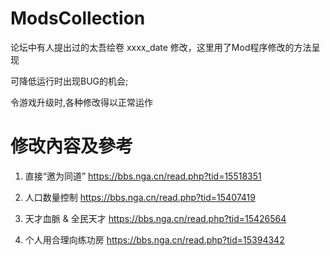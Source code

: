 # ModsCollection
论坛中有人提出过的太吾绘卷 xxxx_date 修改，这里用了Mod程序修改的方法呈现

可降低运行时出现BUG的机会;

令游戏升级时,各种修改得以正常运作

# 修改內容及參考
1. 直接“邀为同道” https://bbs.nga.cn/read.php?tid=15518351

2. 人口数量控制 https://bbs.nga.cn/read.php?tid=15407419

3. 天才血脈 & 全民天才 https://bbs.nga.cn/read.php?tid=15426564

4. 个人用合理向练功房 https://bbs.nga.cn/read.php?tid=15394342
